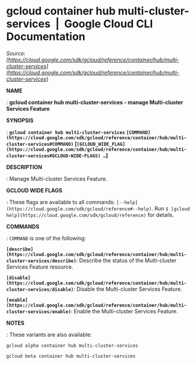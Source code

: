 # gcloud container hub multi-cluster-services  |  Google Cloud CLI Documentation

*Source: [https://cloud.google.com/sdk/gcloud/reference/container/hub/multi-cluster-services](https://cloud.google.com/sdk/gcloud/reference/container/hub/multi-cluster-services)*

**NAME**

: **gcloud container hub multi-cluster-services - manage Multi-cluster Services Feature**

**SYNOPSIS**

: **`gcloud container hub multi-cluster-services` `[COMMAND](https://cloud.google.com/sdk/gcloud/reference/container/hub/multi-cluster-services#COMMAND)` [`[GCLOUD_WIDE_FLAG](https://cloud.google.com/sdk/gcloud/reference/container/hub/multi-cluster-services#GCLOUD-WIDE-FLAGS) …`]**

**DESCRIPTION**

: Manage Multi-cluster Services Feature.

**GCLOUD WIDE FLAGS**

: These flags are available to all commands: `[--help](https://cloud.google.com/sdk/gcloud/reference#--help)`.
Run `$ [gcloud help](https://cloud.google.com/sdk/gcloud/reference)` for details.

**COMMANDS**

: ``COMMAND`` is one of the following:

**`[describe](https://cloud.google.com/sdk/gcloud/reference/container/hub/multi-cluster-services/describe)`**:
Describe the status of the Multi-cluster Services Feature resource.

**`[disable](https://cloud.google.com/sdk/gcloud/reference/container/hub/multi-cluster-services/disable)`**:
Disable the Multi-cluster Services Feature.

**`[enable](https://cloud.google.com/sdk/gcloud/reference/container/hub/multi-cluster-services/enable)`**:
Enable the Multi-cluster Services Feature.

**NOTES**

: These variants are also available:

```
gcloud alpha container hub multi-cluster-services
```

```
gcloud beta container hub multi-cluster-services
```